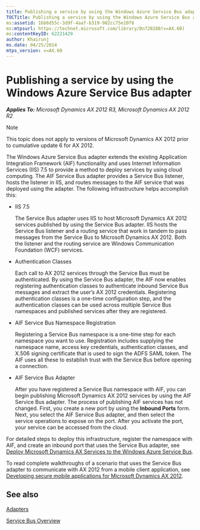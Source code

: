 ```yaml
---
title: Publishing a service by using the Windows Azure Service Bus adapter
TOCTitle: Publishing a service by using the Windows Azure Service Bus adapter
ms:assetid: 16b6d55c-3d9f-4aaf-b319-982cc75e10f8
ms:mtpsurl: https://technet.microsoft.com/library/Dn720288(v=AX.60)
ms:contentKeyID: 62221429
author: Khairunj
ms.date: 04/25/2014
mtps_version: v=AX.60
---
```


# Publishing a service by using the Windows Azure Service Bus adapter 


_**Applies To:** Microsoft Dynamics AX 2012 R3, Microsoft Dynamics AX 2012 R2_


> [!NOTE]
> <P>This topic does not apply to versions of Microsoft Dynamics AX 2012 prior to cumulative update 6 for AX 2012.</P>



The Windows Azure Service Bus adapter extends the existing Application Integration Framework (AIF) functionality and uses Internet Information Services (IIS) 7.5 to provide a method to deploy services by using cloud computing. The AIF Service Bus adapter provides a Service Bus listener, hosts the listener in IIS, and routes messages to the AIF service that was deployed using the adapter. The following infrastructure helps accomplish this:

  - IIS 7.5
    
    The Service Bus adapter uses IIS to host Microsoft Dynamics AX 2012 services published by using the Service Bus adapter. IIS hosts the Service Bus listener and a routing service that work in tandem to pass messages from the Service Bus to Microsoft Dynamics AX 2012. Both the listener and the routing service are Windows Communication Foundation (WCF) services.

  - Authentication Classes
    
    Each call to AX 2012 services through the Service Bus must be authenticated. By using the Service Bus adapter, the AIF now enables registering authentication classes to authenticate inbound Service Bus messages and extract the user’s AX 2012 credentials. Registering authentication classes is a one-time configuration step, and the authentication classes can be used across multiple Service Bus namespaces and published services after they are registered.

  - AIF Service Bus Namespace Registration
    
    Registering a Service Bus namespace is a one-time step for each namespace you want to use. Registration includes supplying the namespace name, access key credentials, authentication classes, and X.506 signing certificate that is used to sign the ADFS SAML token. The AIF uses all these to establish trust with the Service Bus before opening a connection.

  - AIF Service Bus Adapter
    
    After you have registered a Service Bus namespace with AIF, you can begin publishing Microsoft Dynamics AX 2012 services by using the AIF Service Bus adapter. The process of publishing AIF services has not changed. First, you create a new port by using the **Inbound Ports** form. Next, you select the AIF Service Bus adapter, and then select the service operations to expose on the port. After you activate the port, your service can be accessed from the cloud.

For detailed steps to deploy this infrastructure, register the namespace with AIF, and create an inbound port that uses the Service Bus adapter, see [Deploy Microsoft Dynamics AX Services to the Windows Azure Service Bus](deploy-microsoft-dynamics-ax-services-to-the-windows-azure-service-bus.md).

To read complete walkthroughs of a scenario that uses the Service Bus adapter to communicate with AX 2012 from a mobile client application, see [Developing secure mobile applications for Microsoft Dynamics AX 2012](https://go.microsoft.com/fwlink/?linkid=391769).

## See also

[Adapters](adapters.md)

[Service Bus Overview](https://go.microsoft.com/fwlink/?linkid=302333)

  


